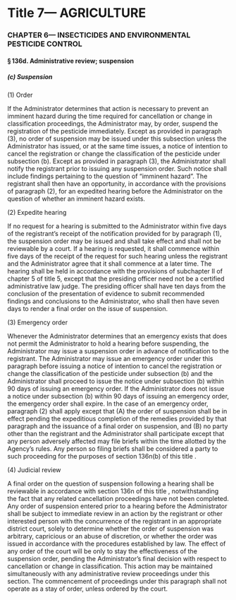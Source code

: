
# Title 7— AGRICULTURE
### CHAPTER 6— INSECTICIDES AND ENVIRONMENTAL PESTICIDE CONTROL
#### § 136d. Administrative review; suspension
##### (c) Suspension

(1) Order

If the Administrator determines that action is necessary to prevent an imminent hazard during the time required for cancellation or change in classification proceedings, the Administrator may, by order, suspend the registration of the pesticide immediately. Except as provided in paragraph (3), no order of suspension may be issued under this subsection unless the Administrator has issued, or at the same time issues, a notice of intention to cancel the registration or change the classification of the pesticide under subsection (b). Except as provided in paragraph (3), the Administrator shall notify the registrant prior to issuing any suspension order. Such notice shall include findings pertaining to the question of “imminent hazard”. The registrant shall then have an opportunity, in accordance with the provisions of paragraph (2), for an expedited hearing before the Administrator on the question of whether an imminent hazard exists.

(2) Expedite hearing

If no request for a hearing is submitted to the Administrator within five days of the registrant’s receipt of the notification provided for by paragraph (1), the suspension order may be issued and shall take effect and shall not be reviewable by a court. If a hearing is requested, it shall commence within five days of the receipt of the request for such hearing unless the registrant and the Administrator agree that it shall commence at a later time. The hearing shall be held in accordance with the provisions of subchapter II of chapter 5 of title 5, except that the presiding officer need not be a certified administrative law judge. The presiding officer shall have ten days from the conclusion of the presentation of evidence to submit recommended findings and conclusions to the Administrator, who shall then have seven days to render a final order on the issue of suspension.

(3) Emergency order

Whenever the Administrator determines that an emergency exists that does not permit the Administrator to hold a hearing before suspending, the Administrator may issue a suspension order in advance of notification to the registrant. The Administrator may issue an emergency order under this paragraph before issuing a notice of intention to cancel the registration or change the classification of the pesticide under subsection (b) and the Administrator shall proceed to issue the notice under subsection (b) within 90 days of issuing an emergency order. If the Administrator does not issue a notice under subsection (b) within 90 days of issuing an emergency order, the emergency order shall expire. In the case of an emergency order, paragraph (2) shall apply except that (A) the order of suspension shall be in effect pending the expeditious completion of the remedies provided by that paragraph and the issuance of a final order on suspension, and (B) no party other than the registrant and the Administrator shall participate except that any person adversely affected may file briefs within the time allotted by the Agency’s rules. Any person so filing briefs shall be considered a party to such proceeding for the purposes of section 136n(b) of this title .

(4) Judicial review

A final order on the question of suspension following a hearing shall be reviewable in accordance with section 136n of this title , notwithstanding the fact that any related cancellation proceedings have not been completed. Any order of suspension entered prior to a hearing before the Administrator shall be subject to immediate review in an action by the registrant or other interested person with the concurrence of the registrant in an appropriate district court, solely to determine whether the order of suspension was arbitrary, capricious or an abuse of discretion, or whether the order was issued in accordance with the procedures established by law. The effect of any order of the court will be only to stay the effectiveness of the suspension order, pending the Administrator’s final decision with respect to cancellation or change in classification. This action may be maintained simultaneously with any administrative review proceedings under this section. The commencement of proceedings under this paragraph shall not operate as a stay of order, unless ordered by the court.
